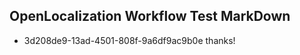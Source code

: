 ## OpenLocalization Workflow Test MarkDown
* 3d208de9-13ad-4501-808f-9a6df9ac9b0e thanks!

<!--HONumber=Jul16_HO3-->


